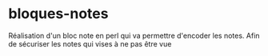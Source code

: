 # bloques-notes
Réalisation d'un bloc note en perl qui va permettre d'encoder les notes. Afin de sécuriser les notes qui vises à ne pas être vue

